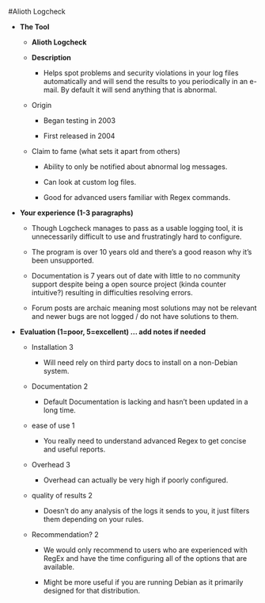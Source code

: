 #Alioth Logcheck

* **The Tool**

    * **Alioth Logcheck**

    * **Description**

        * Helps spot problems and security violations in your log files automatically and will send the results to you periodically in an e-mail.  By default it will send anything that is abnormal.

    * Origin

        * Began testing in 2003

        * First released in 2004

    * Claim to fame (what sets it apart from others)

        * Ability to only be notified about abnormal log messages.

        * Can look at custom log files.

        * Good for advanced users familiar with Regex commands.

* **Your experience (1-3 paragraphs)**

    * Though Logcheck manages to pass as a usable logging tool, it is unnecessarily difficult to use and frustratingly hard to configure.

    * The program is over 10 years old and there’s a good reason why it’s been unsupported.

    * Documentation is 7 years out of date with little to no community support despite being a open source project (kinda counter intuitive?) resulting in difficulties resolving errors.

    * Forum posts are archaic meaning most solutions may not be relevant and newer bugs are not logged / do not have solutions to them. 

* **Evaluation (1=poor, 5=excellent) ... add notes if needed**

    * Installation 3

        * Will need rely on third party docs to install on a non-Debian system.

    * Documentation 2

        * Default Documentation is lacking and hasn’t been updated in a long time.

    * ease of use 1

        * You really need to understand advanced Regex to get concise and useful reports.

    * Overhead 3

        * Overhead can actually be very high if poorly configured.

    * quality of results 2

        * Doesn’t do any analysis of the logs it sends to you, it just filters them depending on your rules.  

    * Recommendation? 2

        * We would only recommend to users who are experienced with RegEx and have the time configuring all of the options that are available. 

        * Might be more useful if you are running Debian as it primarily designed for that distribution.



